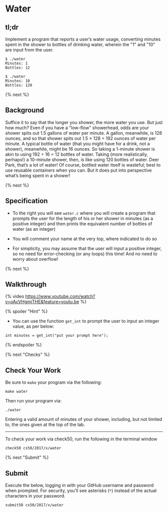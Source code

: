 # Water

## tl;dr

Implement a program that reports a user’s water usage, converting minutes spent in the shower to bottles of drinking water, wherein the "1" and "10" are input from the user.

```
$ ./water
Minutes: 1
Bottles: 12

$ ./water
Minutes: 10
Bottles: 120

```

{% next %}

## Background

Suffice it to say that the longer you shower, the more water you use. But just how much? Even if you have a "low-flow" showerhead, odds are your shower spits out 1.5 gallons of water per minute. A gallon, meanwhile, is 128 ounces, and so that shower spits out 1.5 × 128 = 192 ounces of water per minute. A typical bottle of water (that you might have for a drink, not a shower), meanwhile, might be 16 ounces. So taking a 1-minute shower is akin to using 192 ÷ 16 = 12 bottles of water. Taking (more realistically, perhaps!) a 10-minute shower, then, is like using 120 bottles of water. Deer Park, that’s a lot of water! Of course, bottled water itself is wasteful; best to use reusable containers when you can. But it does put into perspective what’s being spent in a shower!

{% next %}

## Specification

- To the right you will see `water.c` where you will create a program that prompts the user for the length of his or her shower in minutes (as a positive integer) and then prints the equivalent number of bottles of water (as an integer)

- You will comment your name at the very top, where indicated to do so

- For simplicity, you may assume that the user will input a positive integer, so no need for error-checking (or any loops) this time! And no need to worry about overflow!

{% next %}

## Walkthrough

{% video https://www.youtube.com/watch?v=oAcVHgmjTHE&feature=youtu.be %}

{% spoiler "Hint" %}

- You can use the function `get_int` to prompt the user to input an integer value, as per below:

```
int minutes = get_int("put your prompt here");
```

{% endspoiler %}

{% next "Checks" %}

## Check Your Work

Be sure to `make` your program via the following:

```
make water
```

Then run your program via:

```
./water
```

Entering a valid amount of minutes of your shower, including, but not limited to, the ones given at the top of the lab.

---

To check your work via check50, run the following in the terminal window

```
check50 cs50/2017/x/water
```

{% next "Submit" %}

## Submit

Execute the below, logging in with your GitHub username and password when prompted. For security, you'll see asterisks (`*`) instead of the actual characters in your password.

```
submit50 cs50/2017/x/water
```
